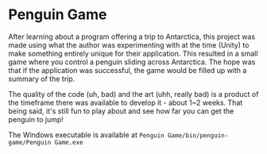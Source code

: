 # Penguin Game

After learning about a program offering a trip to Antarctica, this project was made using what the author was experimenting with at the time (Unity) to make something entirely unique for their application. This resulted in a small game where you control a penguin sliding across Antarctica. The hope was that if the application was successful, the game would be filled up with a summary of the trip.

The quality of the code (uh, bad) and the art (uhh, really bad) is a product of the timeframe there was available to develop it - about 1~2 weeks. That being said, it's still fun to play about and see how far you can get the penguin to jump!

The Windows executable is available at `Penguin Game/bin/penguin-game/Penguin Game.exe`
